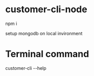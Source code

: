 # customer-cli-node

npm i


setup mongodb on local invironment

# Terminal command 

customer-cli --help
